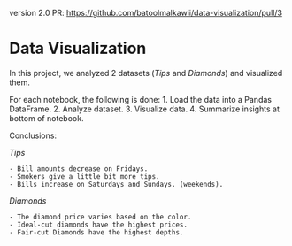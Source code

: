 version 2.0 PR: https://github.com/batoolmalkawii/data-visualization/pull/3

# Data Visualization

In this project, we analyzed 2 datasets (_Tips_ and _Diamonds_) and visualized them.

For each notebook, the following is done: 
    1. Load the data into a Pandas DataFrame.
    2. Analyze dataset.
    3. Visualize data.
    4. Summarize insights at bottom of notebook.

Conclusions:

*Tips*

    - Bill amounts decrease on Fridays.
    - Smokers give a little bit more tips.
    - Bills increase on Saturdays and Sundays. (weekends).

*Diamonds*

    - The diamond price varies based on the color.
    - Ideal-cut diamonds have the highest prices.
    - Fair-cut Diamonds have the highest depths.

